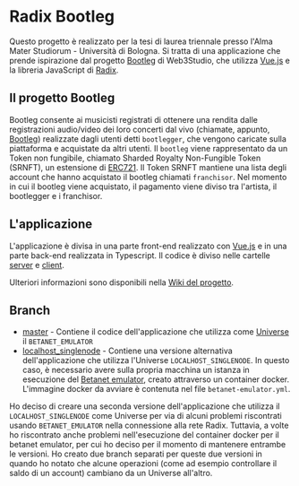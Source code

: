 # Radix Bootleg
Questo progetto è realizzato per la tesi di laurea triennale presso l'Alma Mater Studiorum - Università di Bologna. Si tratta di una applicazione che prende ispirazione dal progetto [Bootleg](https://consensys.net/web3studio/bootleg) di Web3Studio, che utilizza [Vue.js](vuejs.org) e la libreria JavaScript di [Radix](https://www.radixdlt.com/).

## Il progetto Bootleg

Bootleg consente ai musicisti registrati di ottenere una rendita dalle registrazioni audio/video dei loro concerti dal vivo (chiamate, appunto, [Bootleg](https://en.wikipedia.org/wiki/Bootleg_recording)) realizzate dagli utenti detti `bootlegger`, che vengono caricate sulla piattaforma e acquistate da altri utenti. Il `bootleg` viene rappresentato da un Token non fungibile, chiamato Sharded Royalty Non-Fungible Token (SRNFT), un estensione di [ERC721](http://erc721.org/). Il Token SRNFT mantiene una lista degli account che hanno acquistato il bootleg chiamati `franchisor`. Nel momento in cui il bootleg viene acquistato, il pagamento viene diviso tra l'artista, il bootlegger e i franchisor.

## L'applicazione
L'applicazione è divisa in una parte front-end realizzato con [Vue.js](vuejs.org) e in una parte back-end realizzata in Typescript. Il codice è diviso nelle cartelle [server](server) e [client](client).

Ulteriori informazioni sono disponibili nella [Wiki del progetto](https://github.com/enricomors/radix-bootleg/wiki).

## Branch
* [master](https://github.com/enricomors/radix-bootleg/edit/master) - Contiene il codice dell'applicazione che utilizza come [Universe](https://docs.radixdlt.com/radixdlt-js/guides/get-started#universe) il `BETANET_EMULATOR`
* [localhost_singlenode](https://github.com/enricomors/radix-bootleg/tree/localhost-singlenode) - Contiene una versione alternativa dell'applicazione che utilizza l'Universe `LOCALHOST_SINGLENODE`. In questo caso, è necessario avere sulla propria macchina un istanza in esecuzione del [Betanet emulator](https://docs.radixdlt.com/kb/develop/betanet-emulator), creato attraverso un container docker. L'immagine docker da avviare è contenuta nel file `betanet-emulator.yml`.

Ho deciso di creare una seconda versione dell'applicazione che utilizza il `LOCALHOST_SINGLENODE` come Universe per via di alcuni problemi riscontrati usando `BETANET_EMULATOR` nella connessione alla rete Radix. Tuttavia, a volte ho riscontrato anche problemi nell'esecuzione del container docker per il betanet emulator, per cui ho deciso per il momento di mantenere entrambe le versioni. Ho creato due branch separati per queste due versioni in quando ho notato che alcune operazioni (come ad esempio controllare il saldo di un account) cambiano da un Universe all'altro.
